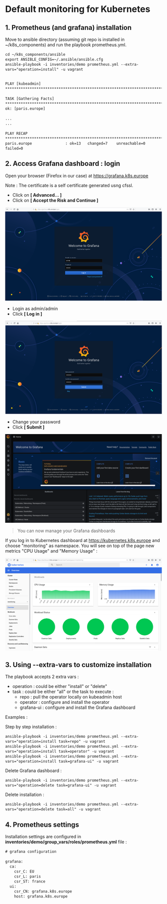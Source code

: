 # Default monitoring for Kubernetes
## 1. Prometheus (and grafana) installation
Move to ansible directory (assuming git repo is installed in ~/k8s_components) and run the playbook prometheus.yml.
```
cd ~/k8s_components/ansible
export ANSIBLE_CONFIG=~/.ansible/ansible.cfg
ansible-playbook -i inventories/demo prometheus.yml --extra-vars="operation=install" -u vagrant
```
```

PLAY [kubeadmin] ********************************************************************************

TASK [Gathering Facts] **************************************************************************
ok: [paris.europe]

...
...

PLAY RECAP **************************************************************************************
paris.europe               : ok=13   changed=7    unreachable=0    failed=0   

```
## 2. Access Grafana dashboard : login

Open your browser (Firefox in our case) at https://grafana.k8s.europe 

Note : The certificate is a self certificate generated usng cfssl. 

- Click on **[ Advanced... ]** 
- Click on **[ Accept the Risk and Continue ]**

![Dashboard Login Page](images/dashboard-grafana-login-page.png)

- Login as admin/admin
- Click **[ Log in ]**

![Dashboard Change Password Page](images/dashboard-grafana-change-password.png)

- Change your password
- Click **[ Submit ]**

![Dashboard Welcome Page](images/dashboard-grafana-welcome-page.png)

> You can now manage your Grafana dashboards 

If you log in to Kubernetes dashboard at https://kubernetes.k8s.europe and choose "monitoring" as namespace. You will see on top of the page new metrics "CPU Usage" and "Memory Usage" :

![Dashboard Kubernetes with Metrics](images/dashboard-kubernetes-with-metrics.png)

## 3. Using --extra-vars to customize installation
The playbook accepts 2 extra vars :
- operation : could be either "install" or "delete"
- task : could be either "all" or the task to execute :
    - repo : pull the operator locally on kubeadmin host
    - operator : configure and install the operator
    - grafana-ui : configure and install the Grafana dashboard

Examples :

Step by step installation :
```
ansible-playbook -i inventories/demo prometheus.yml --extra-vars="operation=install task=repo" -u vagrant
ansible-playbook -i inventories/demo prometheus.yml --extra-vars="operation=install task=operator" -u vagrant
ansible-playbook -i inventories/demo prometheus.yml --extra-vars="operation=install task=grafana-ui" -u vagrant
```
Delete Grafana dashboard :
```
ansible-playbook -i inventories/demo prometheus.yml --extra-vars="operation=delete task=grafana-ui" -u vagrant
```
Delete installation :
```
ansible-playbook -i inventories/demo prometheus.yml --extra-vars="operation=delete task=all" -u vagrant
```

## 4. Prometheus settings
Installation settings are configured in **inventories/demo/group_vars/roles/prometheus.yml** file :

```
# grafana configuration

grafana:
  ca:
    csr_C: EU
    csr_L: paris
    csr_ST: france
  ui:
    csr_CN: grafana.k8s.europe
    host: grafana.k8s.europe
```
